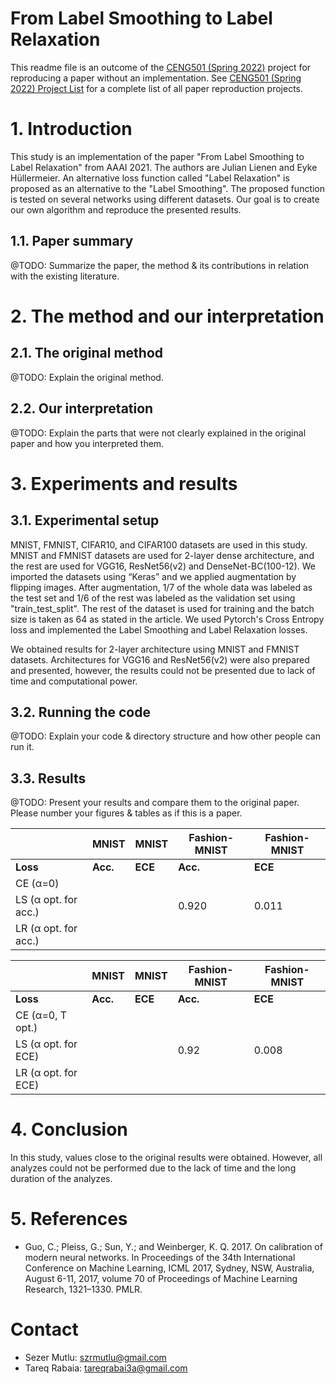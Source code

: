 # From Label Smoothing to Label Relaxation

This readme file is an outcome of the [CENG501 (Spring 2022)](https://ceng.metu.edu.tr/~skalkan/DL/) project for reproducing a paper without an implementation. See [CENG501 (Spring 2022) Project List](https://github.com/CENG501-Projects/CENG501-Spring2022) for a complete list of all paper reproduction projects.

# 1. Introduction

This study is an implementation of the paper "From Label Smoothing to Label Relaxation" from AAAI 2021. The authors are Julian Lienen and Eyke Hüllermeier. An alternative loss function called "Label Relaxation" is proposed as an alternative to the "Label Smoothing". The proposed function is tested on several networks using different datasets. Our goal is to create our own algorithm and reproduce the presented results.

## 1.1. Paper summary

@TODO: Summarize the paper, the method & its contributions in relation with the existing literature.

# 2. The method and our interpretation

## 2.1. The original method

@TODO: Explain the original method.

## 2.2. Our interpretation 

@TODO: Explain the parts that were not clearly explained in the original paper and how you interpreted them.

# 3. Experiments and results

## 3.1. Experimental setup

MNIST, FMNIST, CIFAR10, and CIFAR100 datasets are used in this study. MNIST and FMNIST datasets are used for 2-layer dense architecture, and the rest are used for VGG16, ResNet56(v2) and DenseNet-BC(100-12).
We imported the datasets using “Keras” and we applied augmentation by flipping images. After augmentation, 1/7 of the whole data was labeled as the test set and 1/6 of the rest was labeled as the validation set using "train_test_split". The rest of the dataset is used for training and the batch size is taken as 64 as stated in the article. We used Pytorch's Cross Entropy loss and implemented the Label Smoothing and Label Relaxation losses. 

We obtained results for 2-layer architecture using MNIST and FMNIST datasets. Architectures for VGG16 and ResNet56(v2) were also prepared and presented, however, the results could not be presented due to lack of time and computational power.

## 3.2. Running the code

@TODO: Explain your code & directory structure and how other people can run it.

## 3.3. Results

@TODO: Present your results and compare them to the original paper. Please number your figures & tables as if this is a paper.

|                    |  **MNIST**  |  **MNIST**   |**Fashion-MNIST**|**Fashion-MNIST**|
|--------------------|-------------|--------------|-----------------|-----------------|
|     **Loss**       |  **Acc.**   |   **ECE**    |    **Acc.**     |     **ECE**     |
|     CE (α=0)       |             |              |                 |                 |
|LS (α opt. for acc.)|             |              |      0.920      |      0.011      |
|LR (α opt. for acc.)|             |              |                 |                 |

|                    |  **MNIST**  |  **MNIST**   |**Fashion-MNIST**|**Fashion-MNIST**|
|--------------------|-------------|--------------|-----------------|-----------------|
|     **Loss**       |  **Acc.**   |   **ECE**    |    **Acc.**     |     **ECE**     |
|  CE (α=0, T opt.)  |             |              |                 |                 |
|LS (α opt. for ECE) |             |              |      0.92       |     0.008       |
|LR (α opt. for ECE) |             |              |                 |                 |


# 4. Conclusion

In this study, values close to the original results were obtained.
However, all analyzes could not be performed due to the lack of time and the long duration of the analyzes.

# 5. References

- Guo, C.; Pleiss, G.; Sun, Y.; and Weinberger, K. Q. 2017. On calibration of modern neural networks. In Proceedings of the 34th International Conference on Machine Learning, ICML 2017, Sydney, NSW, Australia, August 6-11, 2017, volume 70 of Proceedings of Machine Learning Research, 1321–1330. PMLR.


# Contact

- Sezer Mutlu: szrmutlu@gmail.com
- Tareq Rabaia: tareqrabai3a@gmail.com
